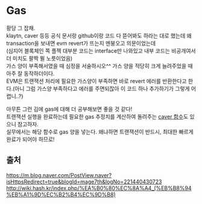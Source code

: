# Gas  

황당 그 잡채.  
klaytn, caver 등등 공식 문서랑 github이랑 코드 다 뜯어봐도 하라는 대로 했는데 왜 transaction을 보내면 evm revert가 뜨는지 멘붕오고 의문이었는데  
(심지어 블록체인 쪽 플젝 대부분 코드는 interface만 나와있고 내부 코드는 비공개여서 더 미치도 팔짝 뛸 노릇이었음)  
가스 양이 부족해서였을 때 심정을 서술하시오^^ 가스 양을 적당히 크게 늘려주었을 때 아주 잘 동작하더이다.  
EVM은 트랜잭션 처리에 필요한 가스양이 부족하면 바로 revert 에러를 반환한다고 한다.(아니 그럼 가스양 부족하다고 에러를 주면되잖아 이 코드 하나 추가하기가 그렇게 어렵니..?)  

아무튼 그런 김에 gas에 대해 더 공부해보면 좋을 것 같다!  
트랜잭션 실행을 완료하는데 필요한 gas 추정치를 계산하여 돌려주는 [caver 함수](https://ko.docs.klaytn.foundation/dapp/sdk/caver-js/api-references/caver.rpc/klay#caver-rpc-klay-estimatecomputationcost)도 있으니 참고하자.  
실무에서는 해당 함수로 gas 양을 넣는다. 왜냐하면 트랜잭션이 반드시, 최대한 빠르게 완료가 되어야 하므로!  



## 출처  
https://m.blog.naver.com/PostView.naver?isHttpsRedirect=true&blogId=mage7th&logNo=221440430723  
http://wiki.hash.kr/index.php/%EA%B0%80%EC%8A%A4_(%EB%B8%94%EB%A1%9D%EC%B2%B4%EC%9D%B8)  
